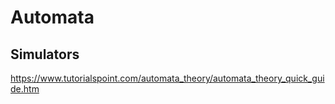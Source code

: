 # Automata

## Simulators

https://www.tutorialspoint.com/automata_theory/automata_theory_quick_guide.htm
